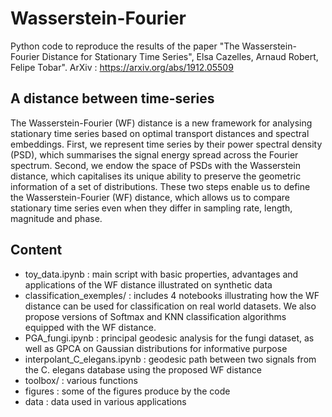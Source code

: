 # Wasserstein-Fourier

Python code to reproduce the results of the paper "The Wasserstein-Fourier Distance for Stationary Time Series", Elsa Cazelles, Arnaud Robert, Felipe Tobar".
ArXiv : https://arxiv.org/abs/1912.05509

## A distance between time-series

The Wasserstein-Fourier (WF) distance is a new framework for analysing stationary time series based on optimal transport distances and spectral embeddings. 
First, we represent time series by their power spectral density (PSD), which summarises the signal energy spread across the Fourier spectrum. 
Second, we endow the space of PSDs with the Wasserstein distance, which capitalises its unique ability to preserve the geometric information of a set of distributions. 
These two steps enable us to define the Wasserstein-Fourier (WF) distance, which allows us to compare stationary time series even when they differ in sampling rate, length, magnitude and phase.


## Content

* toy_data.ipynb              : main script with basic properties, advantages and applications of the WF distance illustrated on synthetic data
* classification_exemples/    : includes 4 notebooks illustrating how the WF distance can be used for classification on real world datasets. We also propose versions of Softmax and KNN classification algorithms equipped with the WF distance.  
* PGA_fungi.ipynb             : principal geodesic analysis for the fungi dataset, as well as GPCA on Gaussian distributions for informative purpose
* interpolant_C_elegans.ipynb : geodesic path between two signals from the C. elegans database using the proposed WF distance
* toolbox/                    : various functions
* figures                     : some of the figures produce by the code
* data                        : data used in various applications